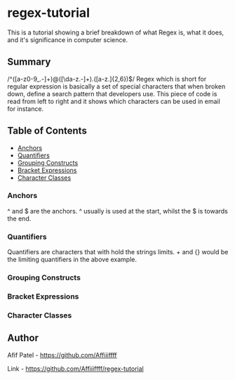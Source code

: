 # regex-tutorial

This is a tutorial showing a brief breakdown of what Regex is, what it does, and it's significance in computer science.

## Summary

/^([a-z0-9_.-]+)@([\da-z.-]+).([a-z.]{2,6})$/ Regex which is short for regular expression is basically a set of special characters that when broken down, define a search pattern that developers use. This piece of code is read from left to right and it shows which characters can be used in email for instance.

## Table of Contents

- [Anchors](#anchors)
- [Quantifiers](#quantifiers)
- [Grouping Constructs](#grouping-constructs)
- [Bracket Expressions](#bracket-expressions)
- [Character Classes](#character-classes)

### Anchors

^ and $ are the anchors. ^ usually is used at the start, whilst the $ is towards the end.

### Quantifiers

Quantifiers are characters that with hold the strings limits. + and {} would be the limiting quantifiers in the above example.

### Grouping Constructs

### Bracket Expressions

### Character Classes

## Author

Afif Patel - https://github.com/Affiiiffff

Link - https://github.com/Affiiiffff/regex-tutorial
